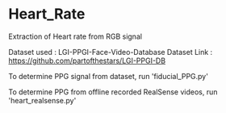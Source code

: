 # Heart_Rate
Extraction of Heart rate from RGB signal

Dataset used : LGI-PPGI-Face-Video-Database
Dataset Link : https://github.com/partofthestars/LGI-PPGI-DB

To determine PPG signal from dataset, run 'fiducial_PPG.py'

To determine PPG from offline recorded RealSense videos, run 'heart_realsense.py'
